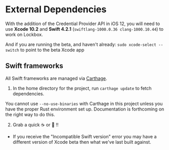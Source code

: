 # External Dependencies

With the addition of the Credential Provider API in iOS 12, you will need to use **Xcode 10.2** and **Swift 4.2.1** (`swiftlang-1000.0.36 clang-1000.10.44`) to work on Lockbox.

And if you are running the beta, and haven't already: `sudo xcode-select --switch` to point to the beta Xcode app

## Swift frameworks

All Swift frameworks are managed via [Carthage](https://github.com/carthage/carthage).

1. In the home directory for the project, run `carthage update` to fetch dependencies.

  You cannot use `--no-use-binaries` with Carthage in this project unless you have the proper Rust environment set up. Documentation is forthcoming on the right way to do this.

2. Grab a quick ☕️ or 🍵 !!

  -  If you receive the "Incompatible Swift version" error you may have a different version of Xcode beta then what we've last built against.
